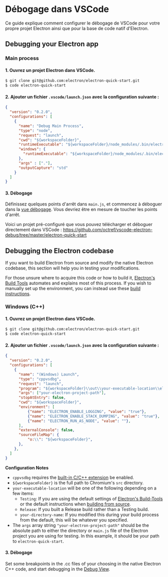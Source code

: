 # Débogage dans VSCode

Ce guide explique comment configurer le débogage de VSCode pour votre propre projet Electron ainsi que pour la base de code natif d'Electron.

## Debugging your Electron app

### Main process

#### 1. Ouvrez un projet Electron dans VSCode.

```sh
$ git clone git@github.com:electron/electron-quick-start.git
$ code electron-quick-start
```

#### 2. Ajouter un fichier `.vscode/launch.json` avec la configuration suivante :

```json
{
  "version": "0.2.0",
  "configurations": [
    {
      "name": "Debug Main Process",
      "type": "node",
      "request": "launch",
      "cwd": "${workspaceFolder}",
      "runtimeExecutable": "${workspaceFolder}/node_modules/.bin/electron",
      "windows": {
        "runtimeExecutable": "${workspaceFolder}/node_modules/.bin/electron.cmd"
      },
      "args" : ["."],
      "outputCapture": "std"
    }
  ]
}
```

#### 3. Débogage

Définissez quelques points d'arrêt dans `main.js`, et commencez à déboguer dans la [vue débogage](https://code.visualstudio.com/docs/editor/debugging). Vous devriez être en mesure de toucher les points d'arrêt.

Voici un projet pré-configuré que vous pouvez télécharger et déboguer directement dans VSCode : https://github.com/octref/vscode-electron-debug/tree/master/electron-quick-start

## Debugging the Electron codebase

If you want to build Electron from source and modify the native Electron codebase, this section will help you in testing your modifications.

For those unsure where to acquire this code or how to build it, [Electron's Build Tools](https://github.com/electron/build-tools) automates and explains most of this process. If you wish to manually set up the environment, you can instead use these [build instructions](https://www.electronjs.org/docs/development/build-instructions-gn).

### Windows (C++)

#### 1. Ouvrez un projet Electron dans VSCode.

```sh
$ git clone git@github.com:electron/electron-quick-start.git
$ code electron-quick-start
```

#### 2. Ajouter un fichier `.vscode/launch.json` avec la configuration suivante :

```json
{
  "version": "0.2.0",
  "configurations": [
    {
      "name": "(Windows) Launch",
      "type": "cppvsdbg",
      "request": "launch",
      "program": "${workspaceFolder}\\out\\your-executable-location\\electron.exe",
      "args": ["your-electron-project-path"],
      "stopAtEntry": false,
      "cwd": "${workspaceFolder}",
      "environment": [
          {"name": "ELECTRON_ENABLE_LOGGING", "value": "true"},
          {"name": "ELECTRON_ENABLE_STACK_DUMPING", "value": "true"},
          {"name": "ELECTRON_RUN_AS_NODE", "value": ""},
      ],
      "externalConsole": false,
      "sourceFileMap": {
          "o:\\": "${workspaceFolder}",
      },
    },
  ]
}
```

**Configuration Notes**

* `cppvsdbg` requires the [built-in C/C++ extension](https://marketplace.visualstudio.com/items?itemName=ms-vscode.cpptools) be enabled.
* `${workspaceFolder}` is the full path to Chromium's `src` directory.
* `your-executable-location` will be one of the following depending on a few items:
  * `Testing`: If you are using the default settings of [Electron's Build-Tools](https://github.com/electron/build-tools) or the default instructions when [building from source](https://www.electronjs.org/docs/development/build-instructions-gn#building).
  * `Release`: If you built a Release build rather than a Testing build.
  * `your-directory-name`: If you modified this during your build process from the default, this will be whatever you specified.
* The `args` array string `"your-electron-project-path"` should be the absolute path to either the directory or `main.js` file of the Electron project you are using for testing. In this example, it should be your path to `electron-quick-start`.

#### 3. Débogage

Set some breakpoints in the .cc files of your choosing in the native Electron C++ code, and start debugging in the [Debug View](https://code.visualstudio.com/docs/editor/debugging).
